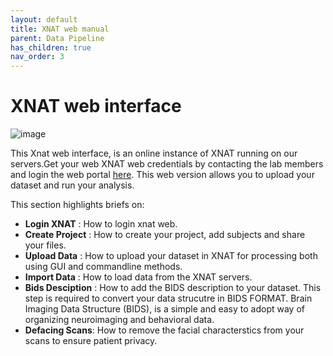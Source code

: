 ```yaml
---
layout: default
title: XNAT web manual
parent: Data Pipeline
has_children: true
nav_order: 3
---
```


# XNAT web interface


![image](https://user-images.githubusercontent.com/40626584/200375125-744e7633-ecd2-41eb-b602-e5a25528e872.png)


This Xnat web interface, is an online instance of XNAT running on our servers.Get your web XNAT web credentials by contacting the lab members and login the web portal [here](https://xnat.tumnic.mgruber.eu/). This web version allows you to upload your dataset and run your analysis. 

This section highlights briefs on:
- **Login XNAT** : How to login xnat web.
- **Create Project** : How to create your project, add subjects and share your files.
- **Upload Data** : How to upload your dataset in XNAT for processing both using GUI and commandline methods.
- **Import Data** : How to load data from the XNAT servers.
- **Bids Desciption** : How to add the BIDS description to your dataset. This step is required to convert your data strucutre in BIDS FORMAT. Brain Imaging Data Structure (BIDS), is a simple and easy to adopt way of organizing neuroimaging and behavioral data.
- **Defacing Scans**: How to remove the facial characterstics from your scans to ensure patient privacy.



